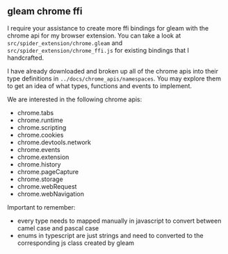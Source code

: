 
## gleam chrome ffi

I require your assistance to create more ffi bindings for gleam with the chrome api for my browser extension.
You can take a look at `src/spider_extension/chrome.gleam` and `src/spider_extension/chrome_ffi.js` for existing bindings that I handcrafted.

I have already downloaded and broken up all of the chrome apis into their type definitions in `../docs/chrome_apis/namespaces`.
You may explore them to get an idea of what types, functions and events to implement.

We are interested in the following chrome apis:
- chrome.tabs
- chrome.runtime
- chrome.scripting
- chrome.cookies
- chrome.devtools.network
- chrome.events
- chrome.extension
- chrome.history
- chrome.pageCapture
- chrome.storage
- chrome.webRequest
- chrome.webNavigation

Important to remember:
- every type needs to mapped manually in javascript to convert between camel case and pascal case
- enums in typescript are just strings and need to converted to the corresponding js class created by gleam
